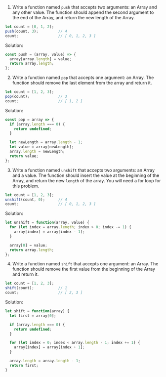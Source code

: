 1. Write a function named `push` that accepts two arguments: an Array and any other value. The function should append the second argument to the end of the Array, and return the new length of the Array.
```js
let count = [0, 1, 2];
push(count, 3);         // 4
count;                  // [ 0, 1, 2, 3 ]
```

Solution:
```js
const push = (array, value) => {
  array[array.length] = value;
  return array.length;
};
```

2.  Write a function named `pop` that accepts one argument: an Array. The function should remove the last element from the array and return it.
```js
let count = [1, 2, 3];
pop(count);             // 3
count;                  // [ 1, 2 ]
```

Solution:
```js
const pop = array => {
  if (array.length === 0) {
    return undefined;
  }

  let newLength = array.length - 1;
  let value = array[newLength];
  array.length = newLength;
  return value;
};
```

3. Write a function named `unshift` that accepts two arguments: an Array and a value. The function should insert the value at the beginning of the Array, and return the new `length` of the array. You will need a for loop for this problem.
```js
let count = [1, 2, 3];
unshift(count, 0);      // 4
count;                  // [ 0, 1, 2, 3 ]
```

Solution:
```js
let unshift = function(array, value) {
  for (let index = array.length; index > 0; index -= 1) {
    array[index] = array[index - 1];
  }

  array[0] = value;
  return array.length;
};
```


4. Write a function named `shift` that accepts one argument: an Array. The function should remove the first value from the beginning of the Array and return it.
```js
let count = [1, 2, 3];
shift(count);           // 1
count;                  // [ 2, 3 ]
```

Solution:
```js
let shift = function(array) {
  let first = array[0];

  if (array.length === 0) {
    return undefined;
  }

  for (let index = 0; index < array.length - 1; index += 1) {
    array[index] = array[index + 1];
  }

  array.length = array.length - 1;
  return first;
}
```
